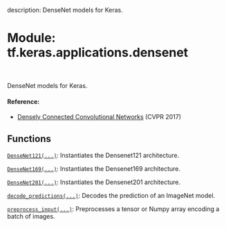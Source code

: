 description: DenseNet models for Keras.

<div itemscope itemtype="http://developers.google.com/ReferenceObject">
<meta itemprop="name" content="tf.keras.applications.densenet" />
<meta itemprop="path" content="Stable" />
</div>

# Module: tf.keras.applications.densenet

<!-- Insert buttons and diff -->

<table class="tfo-notebook-buttons tfo-api nocontent" align="left">

</table>



DenseNet models for Keras.



#### Reference:

- [Densely Connected Convolutional Networks](
    https://arxiv.org/abs/1608.06993) (CVPR 2017)


## Functions

[`DenseNet121(...)`](../../../tf/keras/applications/DenseNet121.md): Instantiates the Densenet121 architecture.

[`DenseNet169(...)`](../../../tf/keras/applications/DenseNet169.md): Instantiates the Densenet169 architecture.

[`DenseNet201(...)`](../../../tf/keras/applications/DenseNet201.md): Instantiates the Densenet201 architecture.

[`decode_predictions(...)`](../../../tf/keras/applications/densenet/decode_predictions.md): Decodes the prediction of an ImageNet model.

[`preprocess_input(...)`](../../../tf/keras/applications/densenet/preprocess_input.md): Preprocesses a tensor or Numpy array encoding a batch of images.

